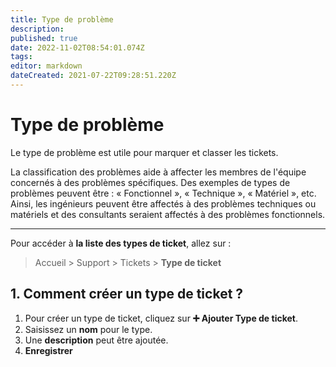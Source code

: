 ```yaml
---
title: Type de problème
description: 
published: true
date: 2022-11-02T08:54:01.074Z
tags: 
editor: markdown
dateCreated: 2021-07-22T09:28:51.220Z
---
```


# Type de problème

Le type de problème est utile pour marquer et classer les tickets.

La classification des problèmes aide à affecter les membres de l'équipe concernés à des problèmes spécifiques. Des exemples de types de problèmes peuvent être : « Fonctionnel », « Technique », « Matériel », etc. Ainsi, les ingénieurs peuvent être affectés à des problèmes techniques ou matériels et des consultants seraient affectés à des problèmes fonctionnels.

---

Pour accéder à **la liste des types de ticket**, allez sur :

> Accueil > Support > Tickets > **Type de ticket**

## 1. Comment créer un type de ticket ?

1. Pour créer un type de ticket, cliquez sur **:heavy_plus_sign: Ajouter Type de ticket**.
2. Saisissez un **nom** pour le type. 
3. Une **description** peut être ajoutée.
4. **Enregistrer**